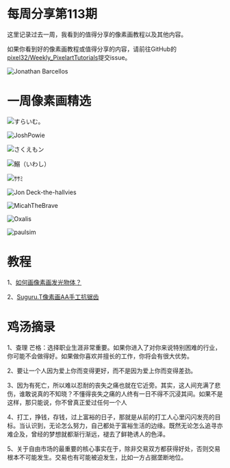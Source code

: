 # 每周分享第113期

这里记录过去一周，我看到的值得分享的像素画教程以及其他内容。

如果你看到好的像素画教程或值得分享的内容，请前往GitHub的[pixel32/Weekly_PixelartTutorials](https://github.com/pixel32/Weekly_PixelartTutorials "pixel32/Weekly_PixelartTutorials")提交issue。

![Jonathan Barcellos](https://pbs.twimg.com/media/Ep3TkPvWMAEYtw4?format=png&name=large)

# 一周像素画精选

![すらいむ。
](https://pbs.twimg.com/media/EqAp6MLUUAAj9d8?format=png&name=900x900)

![JoshPowie
](https://pbs.twimg.com/media/EqAqoedUwAA1HAi?format=png&name=small)

![さくえもン
](https://pbs.twimg.com/media/EqDvhm6VoAoHVpf?format=png&name=large)

![鰯（いわし）
](https://pbs.twimg.com/media/EqAEZz_VQAAaTqb?format=jpg&name=large)

![ｻｻﾐ
](https://pbs.twimg.com/media/EqDXvsEUYAEcdHl?format=png&name=medium)

![Jon Deck-the-hallvies
](https://pbs.twimg.com/media/EqDUKXuW4AIRQFm?format=png&name=large)

![MicahTheBrave
](https://pbs.twimg.com/media/EqC43UNXIAA8i-0?format=jpg&name=large)

![Oxalis
](https://pbs.twimg.com/media/Epl8zCAU8AIk0L_?format=jpg&name=large)

![paulsim
](https://pbs.twimg.com/media/Epv9rZcVgAAyHT7?format=jpg&name=medium)

# 教程


1、[如何画像素画发光物体？](https://mp.weixin.qq.com/s/ErGi0SM3AaXuPzphLOmUag)

2、[Suguru.T像素画AA手工抗锯齿](https://mp.weixin.qq.com/s/_Inu_pOplNakHzLzM-1Ccg)

# 鸡汤摘录

1、查理 芒格：选择职业生涯非常重要。如果你进入了对你来说特别困难的行业，你可能不会做得好。如果做你喜欢并擅长的工作，你将会有很大优势。

2、要让一个人因为爱上你而变得更好，而不是因为爱上你而变得差劲。

3、因为有死亡，所以难以忍耐的丧失之痛也就在它近旁。其实，这人间充满了悲伤，谁敢说真的不知晓？不懂得丧失之痛的人终有一日不得不沉浸其间。如果不是这样，那只能说，你不曾真正爱过任何一个人

4、打工，挣钱，存钱，过上富裕的日子，那就是从前的打工人心里闪闪发亮的目标。当认识到，无论怎么努力，自己都处于富裕生活的边缘。既然无论怎么追寻亦难企及，曾经的梦想就都渐行渐远，褪去了鲜艳诱人的色泽。

5、关于自由市场的最重要的核心事实在于，除非交易双方都获得好处，否则交易根本不可能发生。交易也有可能被迫发生，比如一方占据垄断地位。







